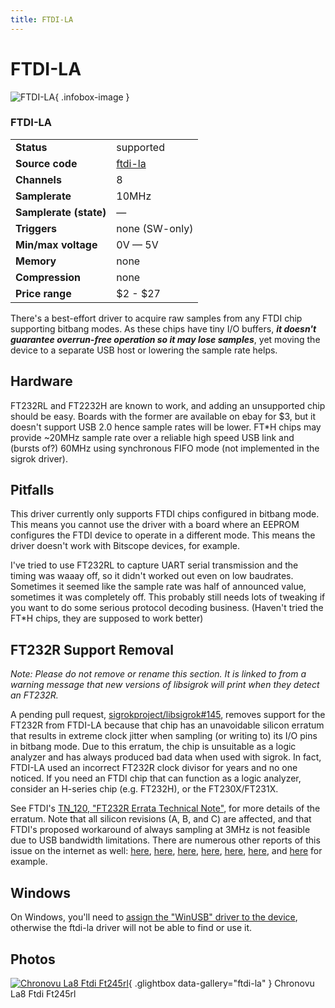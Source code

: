 ```yaml
---
title: FTDI-LA
---
```


# FTDI-LA

<div class="infobox" markdown>

![FTDI-LA](./img/Chronovu_la8_ftdi_ft245rl.jpg){ .infobox-image }

### FTDI-LA

| | |
|---|---|
| **Status** | supported |
| **Source code** | [ftdi-la](https://github.com/OpenTraceLab/OpenTraceCapture/tree/main/src/hardware/ftdi-la) |
| **Channels** | 8 |
| **Samplerate** | 10MHz |
| **Samplerate (state)** | — |
| **Triggers** | none (SW-only) |
| **Min/max voltage** | 0V — 5V |
| **Memory** | none |
| **Compression** | none |
| **Price range** | $2 - $27 |

</div>

There's a best-effort driver to acquire raw samples from any FTDI chip supporting bitbang modes. As these chips have tiny I/O buffers, ***it doesn't guarantee overrun-free operation so it may lose samples***, yet moving the device to a separate USB host or lowering the sample rate helps.

## Hardware

FT232RL and FT2232H are known to work, and adding an unsupported chip should be easy. Boards with the former are available on ebay for $3, but it doesn't support USB 2.0 hence sample rates will be lower. FT*H chips may provide ~20MHz sample rate over a reliable high speed USB link and (bursts of?) 60MHz using synchronous FIFO mode (not implemented in the sigrok driver).

## Pitfalls

This driver currently only supports FTDI chips configured in bitbang mode. This means you cannot use the driver with a board where an EEPROM configures the FTDI device to operate in a different mode. This means the driver doesn't work with Bitscope devices, for example.

I've tried to use FT232RL to capture UART serial transmission and the timing was waaay off, so it didn't worked out even on low baudrates. Sometimes it seemed like the sample rate was half of announced value, sometimes it was completely off. This probably still needs lots of tweaking if you want to do some serious protocol decoding business. (Haven't tried the FT*H chips, they are supposed to work better)

## FT232R Support Removal

*Note: Please do not remove or rename this section. It is linked to from a warning message that new versions of libsigrok will print when they detect an FT232R.*

A pending pull request, [sigrokproject/libsigrok#145](https://github.com/sigrokproject/libsigrok/pull/145), removes support for the FT232R from FTDI-LA because that chip has an unavoidable silicon erratum that results in extreme clock jitter when sampling (or writing to) its I/O pins in bitbang mode. Due to this erratum, the chip is unsuitable as a logic analyzer and has always produced bad data when used with sigrok. In fact, FTDI-LA used an incorrect FT232R clock divisor for years and no one noticed. If you need an FTDI chip that can function as a logic analyzer, consider an H-series chip (e.g. FT232H), or the FT230X/FT231X.

See FTDI's [TN_120, "FT232R Errata Technical Note"](https://ftdichip.com/wp-content/uploads/2020/08/TN_120_FT232R-Errata-Technical-Note.pdf), for more details of the erratum. Note that all silicon revisions (A, B, and C) are affected, and that FTDI's proposed workaround of always sampling at 3MHz is not feasible due to USB bandwidth limitations. There are numerous other reports of this issue on the internet as well: [here](http://blog.bitheap.net/2012/03/ft232r-bitbang-mode-is-broken.html), [here](https://stb-tester.com/blog/2016/05/26/ir-post-mortem), [here](https://pushstack.wordpress.com/2016/04/13/ft232r-bit-bang-timing-2/), [here](https://hackaday.com/2018/06/15/silicon-bugs-in-the-ftdi-ft232r-and-a-tidy-rf-vco-project/), [here](https://forum.sparkfun.com/viewtopic.php?p=123077#p123077), [here](https://stackoverflow.com/questions/50091106/ftdi-bit-bang-jitter-ft232r-vs-ft232h), and [here](https://news.ycombinator.com/item?id=23817957) for example.

## Windows

On Windows, you'll need to [assign the "WinUSB" driver to the device](https://sigrok.org/wiki/Windows#Drivers), otherwise the ftdi-la driver will not be able to find or use it.

## Photos

<div class="photo-grid" markdown>

[![Chronovu La8 Ftdi Ft245rl](./img/Chronovu_la8_ftdi_ft245rl.jpg)](./img/Chronovu_la8_ftdi_ft245rl.jpg "Chronovu La8 Ftdi Ft245rl"){ .glightbox data-gallery="ftdi-la" }
<span class="caption">Chronovu La8 Ftdi Ft245rl</span>

</div>
